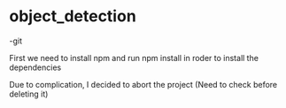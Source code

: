 # object_detection

-git 

First we need to install npm and run npm install in roder to install the dependencies

Due to complication, I decided to abort the project (Need to check before deleting it)
